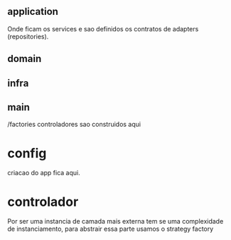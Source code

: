 ## application

Onde ficam os services e sao definidos os contratos de adapters (repositories).

## domain

## infra

## main

/factories
controladores sao construidos aqui

# config

criacao do app fica aqui.


# controlador

Por ser uma instancia de camada mais externa tem se uma complexidade de instanciamento, para abstrair essa parte usamos o strategy factory